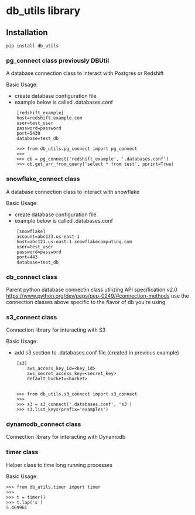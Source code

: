 # db_utils library

## Installation

```
pip install db_utils
```

### pg_connect class previously DBUtil
A database connection class to interact with  Postgres or Redshift

Basic Usage:
 * create database configuration file
 * example below is called .databases.conf

```
    [redshift_example]
    host=redshift.example.com
    user=test_user
    password=password
    port=5439
    database=test_db

    >>> from db_utils.pg_connect import pg_connect
    >>>
    >>> db = pg_connect('redshift_example', '.databases.conf')
    >>> db.get_arr_from_query('select * from test', pprint=True)
```


### snowflake_connect class
A database connection class to interact with snowflake

Basic Usage:
 * create database configuration file
 * example below is called .databases.conf

```
    [snowflake]
    account=abc123.us-east-1
    host=abc123.us-east-1.snowflakecomputing.com
    user=test_user
    password=password
    port=443
    database=test_db

```


### db_connect class
Parent python database connectin class utilizing
API specification v2.0 https://www.python.org/dev/peps/pep-0249/#connection-methods
use the connection classes above specific to the flavor of db you're using


### s3_connect class
Connection library for interacting with S3

Basic Usage:
 * add s3 section to .databases.conf file (created in previous example)

```
    [s3]
        aws_access_key_id=<key_id>
        aws_secret_access_key=<secret_key>
        default_bucket=<bucket>


    >>> from db_utils.s3_connect import s3_connect
    >>>
    >>> s3 = s3_connect('.databases.conf', 's3')
    >>> s3.list_keys(prefix='examples')

```


### dynamodb_connect class
Connection library for interacting with Dynamodb


### timer class
Helper class to time long running processes

Basic Usage:

```
>>> from db_utils.timer import timer
>>>
>>> t = timer()
>>> t.lap('s')
5.469961
```
